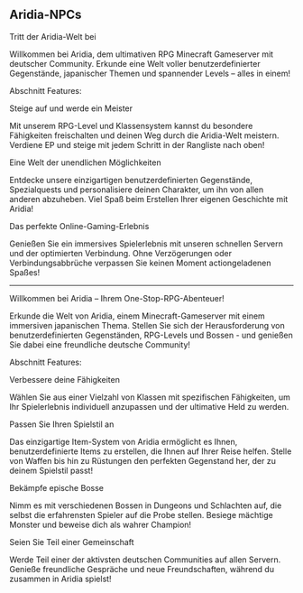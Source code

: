 ## Aridia-NPCs
Tritt der Aridia-Welt bei

Willkommen bei Aridia, dem ultimativen RPG Minecraft Gameserver mit deutscher Community. Erkunde eine Welt voller benutzerdefinierter Gegenstände, japanischer Themen und spannender Levels – alles in einem!

Abschnitt Features:

Steige auf und werde ein Meister

Mit unserem RPG-Level und Klassensystem kannst du besondere Fähigkeiten freischalten und deinen Weg durch die Aridia-Welt meistern. Verdiene EP und steige mit jedem Schritt in der Rangliste nach oben!

Eine Welt der unendlichen Möglichkeiten

Entdecke unsere einzigartigen benutzerdefinierten Gegenstände, Spezialquests und personalisiere deinen Charakter, um ihn von allen anderen abzuheben. Viel Spaß beim Erstellen Ihrer eigenen Geschichte mit Aridia!

Das perfekte Online-Gaming-Erlebnis

Genießen Sie ein immersives Spielerlebnis mit unseren schnellen Servern und der optimierten Verbindung. Ohne Verzögerungen oder Verbindungsabbrüche verpassen Sie keinen Moment actiongeladenen Spaßes!

---

Willkommen bei Aridia – Ihrem One-Stop-RPG-Abenteuer!

Erkunde die Welt von Aridia, einem Minecraft-Gameserver mit einem immersiven japanischen Thema. Stellen Sie sich der Herausforderung von benutzerdefinierten Gegenständen, RPG-Levels und Bossen - und genießen Sie dabei eine freundliche deutsche Community!

Abschnitt Features:

Verbessere deine Fähigkeiten

Wählen Sie aus einer Vielzahl von Klassen mit spezifischen Fähigkeiten, um Ihr Spielerlebnis individuell anzupassen und der ultimative Held zu werden.

Passen Sie Ihren Spielstil an

Das einzigartige Item-System von Aridia ermöglicht es Ihnen, benutzerdefinierte Items zu erstellen, die Ihnen auf Ihrer Reise helfen. Stelle von Waffen bis hin zu Rüstungen den perfekten Gegenstand her, der zu deinem Spielstil passt!

Bekämpfe epische Bosse

Nimm es mit verschiedenen Bossen in Dungeons und Schlachten auf, die selbst die erfahrensten Spieler auf die Probe stellen. Besiege mächtige Monster und beweise dich als wahrer Champion!

Seien Sie Teil einer Gemeinschaft

Werde Teil einer der aktivsten deutschen Communities auf allen Servern. Genieße freundliche Gespräche und neue Freundschaften, während du zusammen in Aridia spielst!
